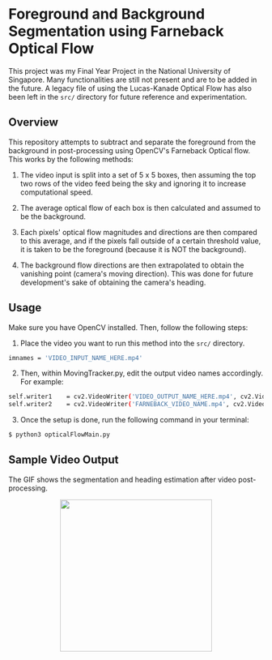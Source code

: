 # Foreground and Background Segmentation using Farneback Optical Flow

This project was my Final Year Project in the National University of Singapore. Many functionalities are still not present and are to be added in the future. A legacy file of using the Lucas-Kanade Optical Flow has also been left in the `src/` directory for future reference and experimentation.

 
## Overview
This repository attempts to subtract and separate the foreground from the background in post-processing using OpenCV's Farneback Optical flow. This works by the following methods:

1. The video input is split into a set of 5 x 5 boxes, then assuming the top two rows of the video feed being the sky and ignoring it to increase computational speed.

2. The average optical flow of each box is then calculated and assumed to be the background. 

3. Each pixels' optical flow magnitudes and directions are then compared to this average, and if the pixels fall outside of a certain threshold value, it is taken to be the foreground (because it is NOT the background).

4. The background flow directions are then extrapolated to obtain the vanishing point (camera's moving direction). This was done for future development's sake of obtaining the camera's heading.

## Usage
Make sure you have OpenCV installed. Then, follow the following steps:

1. Place the video you want to run this method into the `src/` directory. 

```bash
imnames = 'VIDEO_INPUT_NAME_HERE.mp4'
```

2. Then, within MovingTracker.py, edit the output video names accordingly. For example:

``` bash
self.writer1    = cv2.VideoWriter('VIDEO_OUTPUT_NAME_HERE.mp4', cv2.VideoWriter_fourcc(*'XVID'),25, (self.width, self.height))         # Displays the video output
self.writer2    = cv2.VideoWriter('FARNEBACK_VIDEO_NAME.mp4', cv2.VideoWriter_fourcc(*'XVID'),25, (self.width, int(self.height))))     # Displays the farneback output
```

3. Once the setup is done, run the following command in your terminal:
```bash
$ python3 opticalFlowMain.py
```

## Sample Video Output
The GIF shows the segmentation and heading estimation after video post-processing.
<p align="center">
  <img src="demo/OpFlow_Segment_Output.gif" height=300>
</p>  

